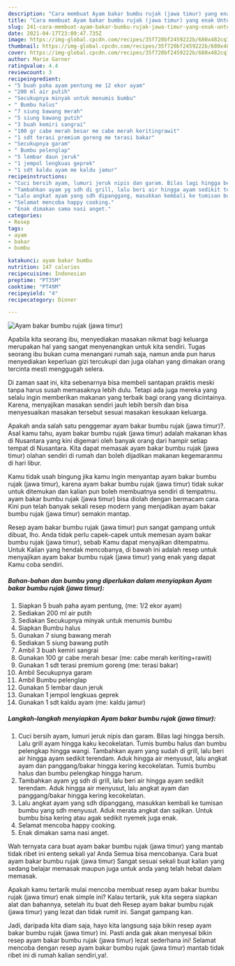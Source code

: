 ```yaml
---
description: "Cara membuat Ayam bakar bumbu rujak (jawa timur) yang enak Untuk Jualan"
title: "Cara membuat Ayam bakar bumbu rujak (jawa timur) yang enak Untuk Jualan"
slug: 241-cara-membuat-ayam-bakar-bumbu-rujak-jawa-timur-yang-enak-untuk-jualan
date: 2021-04-17T23:09:47.735Z
image: https://img-global.cpcdn.com/recipes/35f720bf2459222b/680x482cq70/ayam-bakar-bumbu-rujak-jawa-timur-foto-resep-utama.jpg
thumbnail: https://img-global.cpcdn.com/recipes/35f720bf2459222b/680x482cq70/ayam-bakar-bumbu-rujak-jawa-timur-foto-resep-utama.jpg
cover: https://img-global.cpcdn.com/recipes/35f720bf2459222b/680x482cq70/ayam-bakar-bumbu-rujak-jawa-timur-foto-resep-utama.jpg
author: Marie Garner
ratingvalue: 4.4
reviewcount: 3
recipeingredient:
- "5 buah paha ayam pentung me 12 ekor ayam"
- "200 ml air putih"
- "Secukupnya minyak untuk menumis bumbu"
- " Bumbu halus"
- "7 siung bawang merah"
- "5 siung bawang putih"
- "3 buah kemiri sangrai"
- "100 gr cabe merah besar me cabe merah keritingrawit"
- "1 sdt terasi premium goreng me terasi bakar"
- "Secukupnya garam"
- " Bumbu pelenglap"
- "5 lembar daun jeruk"
- "1 jempol lengkuas geprek"
- "1 sdt kaldu ayam me kaldu jamur"
recipeinstructions:
- "Cuci bersih ayam, lumuri jeruk nipis dan garam. Bilas lagi hingga bersih. Lalu grill ayam hingga kaku kecokelatan. Tumis bumbu halus dan bumbu pelengkap hingga wangi. Tambahkan ayam yang sudah di grill, lalu beri air hingga ayam sedikit terendam. Aduk hingga air menyusut, lalu angkat ayam dan panggang/bakar hingga kering kecokelatan. Tumis bumbu halus dan bumbu pelengkap hingga harum."
- "Tambahkan ayam yg sdh di grill, lalu beri air hingga ayam sedikit terendam. Aduk hingga air menyusut, lalu angkat ayam dan panggang/bakar hingga kering kecokelatan."
- "Lalu angkat ayam yang sdh dipanggang, masukkan kembali ke tumisan bumbu yang sdh menyusut. Aduk merata angkat dan sajikan. Untuk bumbu bisa kering atau agak sedikit nyemek juga enak."
- "Selamat mencoba happy cooking."
- "Enak dimakan sama nasi anget."
categories:
- Resep
tags:
- ayam
- bakar
- bumbu

katakunci: ayam bakar bumbu 
nutrition: 147 calories
recipecuisine: Indonesian
preptime: "PT35M"
cooktime: "PT49M"
recipeyield: "4"
recipecategory: Dinner

---
```



![Ayam bakar bumbu rujak (jawa timur)](https://img-global.cpcdn.com/recipes/35f720bf2459222b/680x482cq70/ayam-bakar-bumbu-rujak-jawa-timur-foto-resep-utama.jpg)

Apabila kita seorang ibu, menyediakan masakan nikmat bagi keluarga merupakan hal yang sangat menyenangkan untuk kita sendiri. Tugas seorang ibu bukan cuma menangani rumah saja, namun anda pun harus menyediakan keperluan gizi tercukupi dan juga olahan yang dimakan orang tercinta mesti menggugah selera.

Di zaman  saat ini, kita sebenarnya bisa membeli santapan praktis meski tanpa harus susah memasaknya lebih dulu. Tetapi ada juga mereka yang selalu ingin memberikan makanan yang terbaik bagi orang yang dicintainya. Karena, menyajikan masakan sendiri jauh lebih bersih dan bisa menyesuaikan masakan tersebut sesuai masakan kesukaan keluarga. 



Apakah anda salah satu penggemar ayam bakar bumbu rujak (jawa timur)?. Asal kamu tahu, ayam bakar bumbu rujak (jawa timur) adalah makanan khas di Nusantara yang kini digemari oleh banyak orang dari hampir setiap tempat di Nusantara. Kita dapat memasak ayam bakar bumbu rujak (jawa timur) olahan sendiri di rumah dan boleh dijadikan makanan kegemaranmu di hari libur.

Kamu tidak usah bingung jika kamu ingin menyantap ayam bakar bumbu rujak (jawa timur), karena ayam bakar bumbu rujak (jawa timur) tidak sukar untuk ditemukan dan kalian pun boleh membuatnya sendiri di tempatmu. ayam bakar bumbu rujak (jawa timur) bisa diolah dengan bermacam cara. Kini pun telah banyak sekali resep modern yang menjadikan ayam bakar bumbu rujak (jawa timur) semakin mantap.

Resep ayam bakar bumbu rujak (jawa timur) pun sangat gampang untuk dibuat, lho. Anda tidak perlu capek-capek untuk memesan ayam bakar bumbu rujak (jawa timur), sebab Kamu dapat menyajikan ditempatmu. Untuk Kalian yang hendak mencobanya, di bawah ini adalah resep untuk menyajikan ayam bakar bumbu rujak (jawa timur) yang enak yang dapat Kamu coba sendiri.

<!--inarticleads1-->

##### Bahan-bahan dan bumbu yang diperlukan dalam menyiapkan Ayam bakar bumbu rujak (jawa timur):

1. Siapkan 5 buah paha ayam pentung, (me: 1/2 ekor ayam)
1. Sediakan 200 ml air putih
1. Sediakan Secukupnya minyak untuk menumis bumbu
1. Siapkan  Bumbu halus
1. Gunakan 7 siung bawang merah
1. Sediakan 5 siung bawang putih
1. Ambil 3 buah kemiri sangrai
1. Gunakan 100 gr cabe merah besar (me: cabe merah keriting+rawit)
1. Gunakan 1 sdt terasi premium goreng (me: terasi bakar)
1. Ambil Secukupnya garam
1. Ambil  Bumbu pelenglap
1. Gunakan 5 lembar daun jeruk
1. Gunakan 1 jempol lengkuas geprek
1. Gunakan 1 sdt kaldu ayam (me: kaldu jamur)




<!--inarticleads2-->

##### Langkah-langkah menyiapkan Ayam bakar bumbu rujak (jawa timur):

1. Cuci bersih ayam, lumuri jeruk nipis dan garam. Bilas lagi hingga bersih. Lalu grill ayam hingga kaku kecokelatan. Tumis bumbu halus dan bumbu pelengkap hingga wangi. Tambahkan ayam yang sudah di grill, lalu beri air hingga ayam sedikit terendam. Aduk hingga air menyusut, lalu angkat ayam dan panggang/bakar hingga kering kecokelatan. Tumis bumbu halus dan bumbu pelengkap hingga harum.
1. Tambahkan ayam yg sdh di grill, lalu beri air hingga ayam sedikit terendam. Aduk hingga air menyusut, lalu angkat ayam dan panggang/bakar hingga kering kecokelatan.
1. Lalu angkat ayam yang sdh dipanggang, masukkan kembali ke tumisan bumbu yang sdh menyusut. Aduk merata angkat dan sajikan. Untuk bumbu bisa kering atau agak sedikit nyemek juga enak.
1. Selamat mencoba happy cooking.
1. Enak dimakan sama nasi anget.




Wah ternyata cara buat ayam bakar bumbu rujak (jawa timur) yang mantab tidak ribet ini enteng sekali ya! Anda Semua bisa mencobanya. Cara buat ayam bakar bumbu rujak (jawa timur) Sangat sesuai sekali buat kalian yang sedang belajar memasak maupun juga untuk anda yang telah hebat dalam memasak.

Apakah kamu tertarik mulai mencoba membuat resep ayam bakar bumbu rujak (jawa timur) enak simple ini? Kalau tertarik, yuk kita segera siapkan alat dan bahannya, setelah itu buat deh Resep ayam bakar bumbu rujak (jawa timur) yang lezat dan tidak rumit ini. Sangat gampang kan. 

Jadi, daripada kita diam saja, hayo kita langsung saja bikin resep ayam bakar bumbu rujak (jawa timur) ini. Pasti anda gak akan menyesal bikin resep ayam bakar bumbu rujak (jawa timur) lezat sederhana ini! Selamat mencoba dengan resep ayam bakar bumbu rujak (jawa timur) mantab tidak ribet ini di rumah kalian sendiri,ya!.


